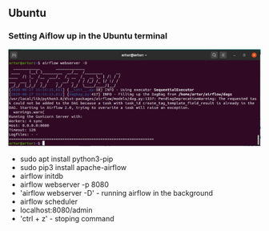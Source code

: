 <h2>Ubuntu</h2>
<h3>Setting Aiflow up in the Ubuntu terminal</h3>
<img src="images/airflow-webserver-d.JPG">
<ul>
  <li>sudo apt install python3-pip</li>
  <li>sudo pip3 install apache-airflow</li>
  <li>airflow initdb</li>
  <li>airflow webserver -p 8080</li>
  <li>'airflow webserver -D' - running airflow in the background</li>
  <li>airflow scheduler</li>
  <li>localhost:8080/admin</li>
  <li>'ctrl + z' - stoping command</li>
</ul>
